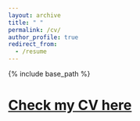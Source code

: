 ```yaml
---
layout: archive
title: " "
permalink: /cv/
author_profile: true
redirect_from:
  - /resume
---
```


{% include base_path %}

[Check my CV here](../assets/cv.pdf)
======
